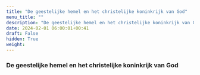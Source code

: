 ```yaml
---
title: "De geestelijke hemel en het christelijke koninkrijk van God"
menu_title: ""
description: "De geestelijke hemel en het christelijke koninkrijk van God"
date: 2024-02-01 06:00:01+00:41
draft: False
hidden: True
weight:
---
```

### De geestelijke hemel en het christelijke koninkrijk van God


